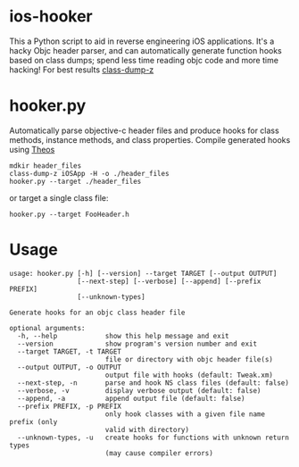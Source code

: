 ios-hooker
==========

This a Python script to aid in reverse engineering iOS applications.  It's a hacky Objc header parser, and can automatically generate function hooks based on class dumps; spend less time reading objc code and more time hacking!  For best results [class-dump-z](https://code.google.com/p/networkpx/wiki/class_dump_z)

hooker.py
==========
Automatically parse objective-c header files and produce hooks for class methods, instance methods, and class properties.  Compile generated hooks using [Theos](https://github.com/DHowett/theos)

```
mdkir header_files
class-dump-z iOSApp -H -o ./header_files
hooker.py --target ./header_files
```

or target a single class file:
```
hooker.py --target FooHeader.h
```


Usage
==============
```
usage: hooker.py [-h] [--version] --target TARGET [--output OUTPUT]
                 [--next-step] [--verbose] [--append] [--prefix PREFIX]
                 [--unknown-types]

Generate hooks for an objc class header file

optional arguments:
  -h, --help            show this help message and exit
  --version             show program's version number and exit
  --target TARGET, -t TARGET
                        file or directory with objc header file(s)
  --output OUTPUT, -o OUTPUT
                        output file with hooks (default: Tweak.xm)
  --next-step, -n       parse and hook NS class files (default: false)
  --verbose, -v         display verbose output (default: false)
  --append, -a          append output file (default: false)
  --prefix PREFIX, -p PREFIX
                        only hook classes with a given file name prefix (only
                        valid with directory)
  --unknown-types, -u   create hooks for functions with unknown return types
                        (may cause compiler errors)
```
